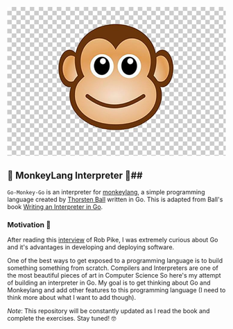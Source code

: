 <p align="center">
    <img src="resources/monkey-drawing.jpg" akt="Monkey Programming Language">
</p>

## :monkey: MonkeyLang Interpreter :monkey:##

`Go-Monkey-Go` is an interpreter for [monkeylang](https://monkeylang.org/), a
simple programming language created by 
[Thorsten Ball](https://thorstenball.com/) written in Go. This is adapted from
Ball's book [Writing an Interpreter in Go](https://interpreterbook.com).


### Motivation :thinking: ### 
After reading this [interview](https://evrone.com/rob-pike-interview) of Rob 
Pike, I was extremely curious about Go and it's advantages in developing and 
deploying software. 

One of the best ways to get exposed to a programming language is to build 
something something from scratch. Compilers and Interpreters are one of the most 
beautiful pieces of art in Computer Science So here's my attempt of building an
interpreter in Go. My goal is to get thinking about Go and Monkeylang and add 
other features to this programming language (I need to think more about what I 
want to add though).

_Note_: This repository will be constantly updated as I read the book and 
complete the exercises. Stay tuned! :nerd_face:

